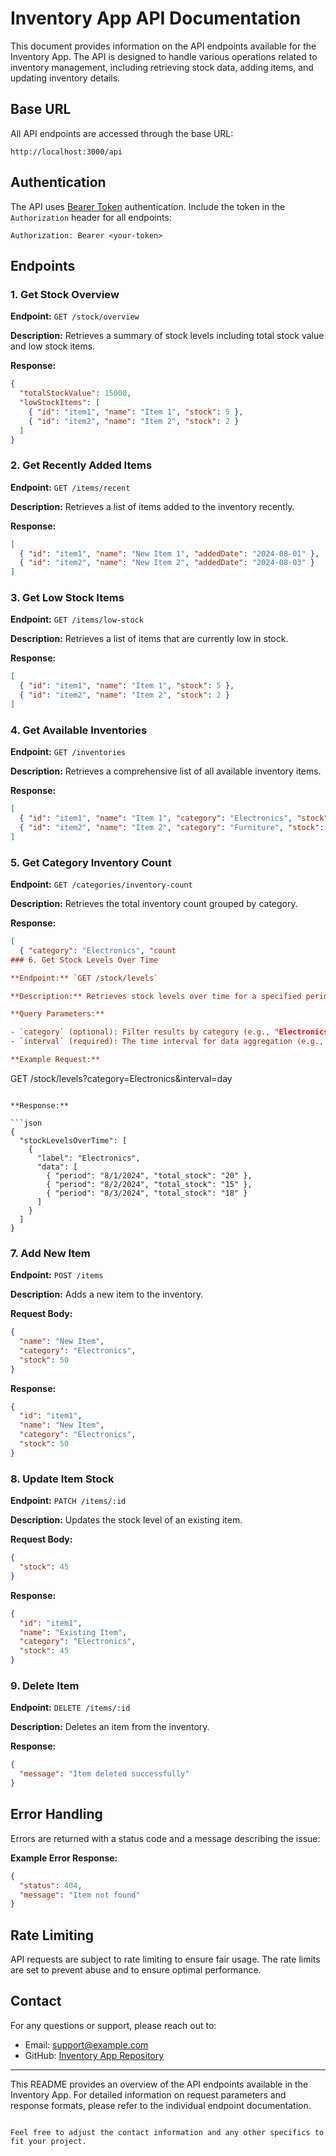 # Inventory App API Documentation

This document provides information on the API endpoints available for the Inventory App. The API is designed to handle various operations related to inventory management, including retrieving stock data, adding items, and updating inventory details.

## Base URL

All API endpoints are accessed through the base URL:

```
http://localhost:3000/api
```

## Authentication

The API uses [Bearer Token](https://jwt.io/) authentication. Include the token in the `Authorization` header for all endpoints:

```
Authorization: Bearer <your-token>
```

## Endpoints

### 1. Get Stock Overview

**Endpoint:** `GET /stock/overview`

**Description:** Retrieves a summary of stock levels including total stock value and low stock items.

**Response:**

```json
{
  "totalStockValue": 15000,
  "lowStockItems": [
    { "id": "item1", "name": "Item 1", "stock": 5 },
    { "id": "item2", "name": "Item 2", "stock": 2 }
  ]
}
```

### 2. Get Recently Added Items

**Endpoint:** `GET /items/recent`

**Description:** Retrieves a list of items added to the inventory recently.

**Response:**

```json
[
  { "id": "item1", "name": "New Item 1", "addedDate": "2024-08-01" },
  { "id": "item2", "name": "New Item 2", "addedDate": "2024-08-03" }
]
```

### 3. Get Low Stock Items

**Endpoint:** `GET /items/low-stock`

**Description:** Retrieves a list of items that are currently low in stock.

**Response:**

```json
[
  { "id": "item1", "name": "Item 1", "stock": 5 },
  { "id": "item2", "name": "Item 2", "stock": 2 }
]
```

### 4. Get Available Inventories

**Endpoint:** `GET /inventories`

**Description:** Retrieves a comprehensive list of all available inventory items.

**Response:**

```json
[
  { "id": "item1", "name": "Item 1", "category": "Electronics", "stock": 50 },
  { "id": "item2", "name": "Item 2", "category": "Furniture", "stock": 30 }
]
```

### 5. Get Category Inventory Count

**Endpoint:** `GET /categories/inventory-count`

**Description:** Retrieves the total inventory count grouped by category.

**Response:**

```json
[
  { "category": "Electronics", "count
### 6. Get Stock Levels Over Time

**Endpoint:** `GET /stock/levels`

**Description:** Retrieves stock levels over time for a specified period.

**Query Parameters:**

- `category` (optional): Filter results by category (e.g., "Electronics").
- `interval` (required): The time interval for data aggregation (e.g., "day", "week", "month").

**Example Request:**

```
GET /stock/levels?category=Electronics&interval=day
```

**Response:**

```json
{
  "stockLevelsOverTime": [
    {
      "label": "Electronics",
      "data": [
        { "period": "8/1/2024", "total_stock": "20" },
        { "period": "8/2/2024", "total_stock": "15" },
        { "period": "8/3/2024", "total_stock": "18" }
      ]
    }
  ]
}
```

### 7. Add New Item

**Endpoint:** `POST /items`

**Description:** Adds a new item to the inventory.

**Request Body:**

```json
{
  "name": "New Item",
  "category": "Electronics",
  "stock": 50
}
```

**Response:**

```json
{
  "id": "item1",
  "name": "New Item",
  "category": "Electronics",
  "stock": 50
}
```

### 8. Update Item Stock

**Endpoint:** `PATCH /items/:id`

**Description:** Updates the stock level of an existing item.

**Request Body:**

```json
{
  "stock": 45
}
```

**Response:**

```json
{
  "id": "item1",
  "name": "Existing Item",
  "category": "Electronics",
  "stock": 45
}
```

### 9. Delete Item

**Endpoint:** `DELETE /items/:id`

**Description:** Deletes an item from the inventory.

**Response:**

```json
{
  "message": "Item deleted successfully"
}
```

## Error Handling

Errors are returned with a status code and a message describing the issue:

**Example Error Response:**

```json
{
  "status": 404,
  "message": "Item not found"
}
```

## Rate Limiting

API requests are subject to rate limiting to ensure fair usage. The rate limits are set to prevent abuse and to ensure optimal performance.

## Contact

For any questions or support, please reach out to:

- Email: support@example.com
- GitHub: [Inventory App Repository](https://github.com/your-repository)

---

This README provides an overview of the API endpoints available in the Inventory App. For detailed information on request parameters and response formats, please refer to the individual endpoint documentation.
```

Feel free to adjust the contact information and any other specifics to fit your project.
